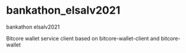 # bankathon_elsalv2021
bankathon elsalv2021

Bitcore wallet service client
based on bitcore-wallet-client and bitcore-wallet
